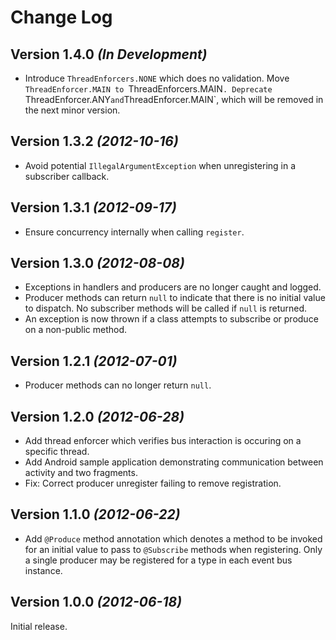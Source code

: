 Change Log
==========

Version 1.4.0 *(In Development)*
--------------------------------

 * Introduce `ThreadEnforcers.NONE` which does no validation. Move
   `ThreadEnforcer.MAIN to `ThreadEnforcers.MAIN`. Deprecate
   `ThreadEnforcer.ANY` and `ThreadEnforcer.MAIN`, which will be removed in
   the next minor version.
 
Version 1.3.2 *(2012-10-16)*
----------------------------

 * Avoid potential `IllegalArgumentException` when unregistering in a
   subscriber callback.


Version 1.3.1 *(2012-09-17)*
----------------------------

 * Ensure concurrency internally when calling `register`.


Version 1.3.0 *(2012-08-08)*
----------------------------

 * Exceptions in handlers and producers are no longer caught and logged.
 * Producer methods can return `null` to indicate that there is no initial value
   to dispatch. No subscriber methods will be called if `null` is returned.
 * An exception is now thrown if a class attempts to subscribe or produce on
   a non-public method.


Version 1.2.1 *(2012-07-01)*
----------------------------

 * Producer methods can no longer return `null`.


Version 1.2.0 *(2012-06-28)*
----------------------------

 * Add thread enforcer which verifies bus interaction is occuring on a specific
   thread.
 * Add Android sample application demonstrating communication between activity
   and two fragments.
 * Fix: Correct producer unregister failing to remove registration.


Version 1.1.0 *(2012-06-22)*
----------------------------

 * Add `@Produce` method annotation which denotes a method to be invoked for
   an initial value to pass to `@Subscribe` methods when registering. Only a
   single producer may be registered for a type in each event bus instance.


Version 1.0.0 *(2012-06-18)*
----------------------------

Initial release.
